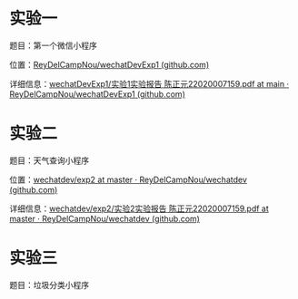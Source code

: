 # 实验一

题目：第一个微信小程序

位置：[ReyDelCampNou/wechatDevExp1 (github.com)](https://github.com/ReyDelCampNou/wechatDevExp1)

详细信息：[wechatDevExp1/实验1实验报告 陈正元22020007159.pdf at main · ReyDelCampNou/wechatDevExp1 (github.com)](https://github.com/ReyDelCampNou/wechatDevExp1/blob/main/%E5%AE%9E%E9%AA%8C1%E5%AE%9E%E9%AA%8C%E6%8A%A5%E5%91%8A%20%E9%99%88%E6%AD%A3%E5%85%8322020007159.pdf)

# 实验二

题目：天气查询小程序

位置：[wechatdev/exp2 at master · ReyDelCampNou/wechatdev (github.com)](https://github.com/ReyDelCampNou/wechatdev/tree/master/exp2)

详细信息：[wechatdev/exp2/实验2实验报告 陈正元22020007159.pdf at master · ReyDelCampNou/wechatdev (github.com)](https://github.com/ReyDelCampNou/wechatdev/blob/master/exp2/%E5%AE%9E%E9%AA%8C2%E5%AE%9E%E9%AA%8C%E6%8A%A5%E5%91%8A%20%E9%99%88%E6%AD%A3%E5%85%8322020007159.pdf)

# 实验三

题目：垃圾分类小程序


